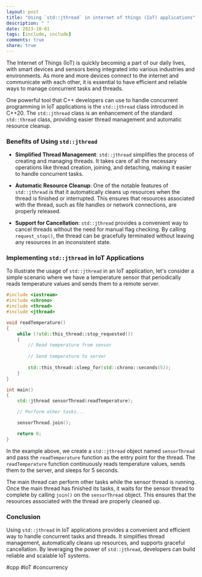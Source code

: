 ```yaml
---
layout: post
title: "Using `std::jthread` in internet of things (IoT) applications"
description: " "
date: 2023-10-01
tags: [include, include]
comments: true
share: true
---
```


The Internet of Things (IoT) is quickly becoming a part of our daily lives, with smart devices and sensors being integrated into various industries and environments. As more and more devices connect to the internet and communicate with each other, it is essential to have efficient and reliable ways to manage concurrent tasks and threads.

One powerful tool that C++ developers can use to handle concurrent programming in IoT applications is the `std::jthread` class introduced in C++20. The `std::jthread` class is an enhancement of the standard `std::thread` class, providing easier thread management and automatic resource cleanup.

### Benefits of Using `std::jthread`

- **Simplified Thread Management**: `std::jthread` simplifies the process of creating and managing threads. It takes care of all the necessary operations like thread creation, joining, and detaching, making it easier to handle concurrent tasks.

- **Automatic Resource Cleanup**: One of the notable features of `std::jthread` is that it automatically cleans up resources when the thread is finished or interrupted. This ensures that resources associated with the thread, such as file handles or network connections, are properly released.

- **Support for Cancellation**: `std::jthread` provides a convenient way to cancel threads without the need for manual flag checking. By calling `request_stop()`, the thread can be gracefully terminated without leaving any resources in an inconsistent state.

### Implementing `std::jthread` in IoT Applications

To illustrate the usage of `std::jthread` in an IoT application, let's consider a simple scenario where we have a temperature sensor that periodically reads temperature values and sends them to a remote server.

```cpp
#include <iostream>
#include <chrono>
#include <thread>
#include <jthread>

void readTemperature()
{
    while (!std::this_thread::stop_requested())
    {
        // Read temperature from sensor
        
        // Send temperature to server
        
        std::this_thread::sleep_for(std::chrono::seconds(5));
    }
}

int main()
{
    std::jthread sensorThread(readTemperature);

    // Perform other tasks...

    sensorThread.join();

    return 0;
}
```

In the example above, we create a `std::jthread` object named `sensorThread` and pass the `readTemperature` function as the entry point for the thread. The `readTemperature` function continuously reads temperature values, sends them to the server, and sleeps for 5 seconds.

The main thread can perform other tasks while the sensor thread is running. Once the main thread has finished its tasks, it waits for the sensor thread to complete by calling `join()` on the `sensorThread` object. This ensures that the resources associated with the thread are properly cleaned up.

### Conclusion

Using `std::jthread` in IoT applications provides a convenient and efficient way to handle concurrent tasks and threads. It simplifies thread management, automatically cleans up resources, and supports graceful cancellation. By leveraging the power of `std::jthread`, developers can build reliable and scalable IoT systems.

#cpp #IoT #concurrency